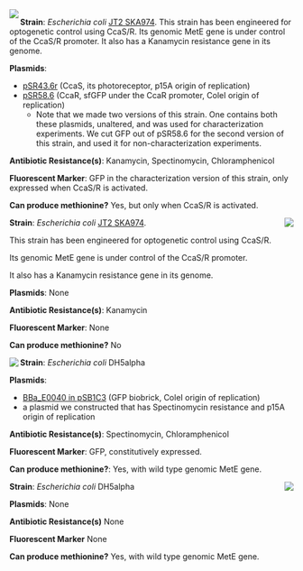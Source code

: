 
<img align="left" src="http://2018.igem.org/wiki/images/a/a9/T--Waterloo--MeetMicro_JT2CcaSR.png">

**Strain**: _Escherichia coli_ [JT2 SKA974](https://www.addgene.org/80403/). This strain has been engineered for optogenetic control using CcaS/R. Its genomic MetE gene is under control of the CcaS/R promoter. It also has a Kanamycin resistance gene in its genome. 

**Plasmids**:
  - [pSR43.6r](https://www.addgene.org/63197/) (CcaS, its photoreceptor, p15A origin of replication)
  - [pSR58.6](https://www.addgene.org/63176/) (CcaR, sfGFP under the CcaR promoter, ColeI origin of replication)
    - Note that we made two versions of this strain. One contains both these plasmids, unaltered, and was used for characterization 
 experiments. We cut GFP out of pSR58.6 for the second version of this strain, and used it for non-characterization experiments.   
 
**Antibiotic Resistance(s)**: Kanamycin, Spectinomycin, Chloramphenicol 

**Fluorescent Marker**: GFP in the characterization version of this strain, only expressed when CcaS/R is activated.

**Can produce methionine?** Yes, but only when CcaS/R is activated. 







<img align="right" src="http://2018.igem.org/wiki/images/5/56/T--Waterloo--MeetMicro_JT2.png">




**Strain**: _Escherichia coli_ [JT2 SKA974](https://www.addgene.org/80403/). 

This strain has been engineered for optogenetic control using CcaS/R. 

Its genomic MetE gene is under control of the CcaS/R promoter. 

It also has a Kanamycin resistance gene in its genome. 

**Plasmids**: None

**Antibiotic Resistance(s)**: Kanamycin

**Fluorescent Marker**: None

**Can produce methionine?** No 



 
 
 



<img align="left" src="http://2018.igem.org/wiki/images/c/c9/T--Waterloo--MeetMicro_GFP.png">



**Strain**: _Escherichia coli_ DH5alpha 

**Plasmids**:
  - [BBa_E0040 in pSB1C3](http://parts.igem.org/Part:BBa_E0040) (GFP biobrick, ColeI origin of replication)
  - a plasmid we constructed that has Spectinomycin resistance and p15A origin of replication

**Antibiotic Resistance(s)**: Spectinomycin, Chloramphenicol 

**Fluorescent Marker**: GFP, constitutively expressed. 

**Can produce methionine?**: Yes, with wild type genomic MetE gene. 






<img align="right" src="http://2018.igem.org/wiki/images/9/92/T--Waterloo--MeetMicro_dh5.png">





**Strain**: _Escherichia coli_ DH5alpha

**Plasmids**: None

**Antibiotic Resistance(s)** None

**Fluorescent Marker** None

**Can produce methionine?** Yes, with wild type genomic MetE gene. 
